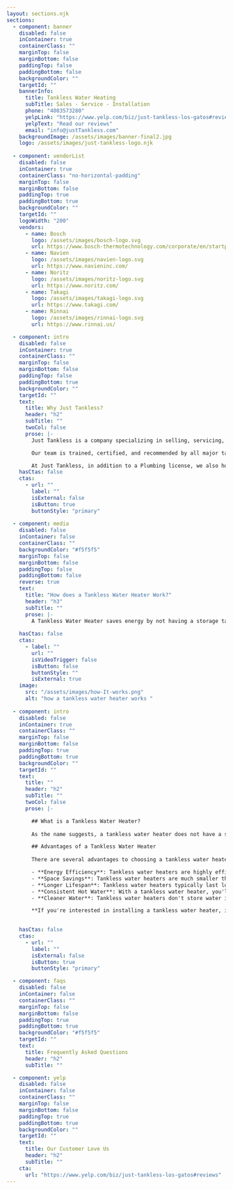 ```yaml
---
layout: sections.njk
sections:
  - component: banner
    disabled: false
    inContainer: true
    containerClass: ""
    marginTop: false
    marginBottom: false
    paddingTop: false
    paddingBottom: false
    backgroundColor: ""
    targetId: ""
    bannerInfo:
      title: Tankless Water Heating
      subTitle: Sales - Service - Installation
      phone: "4083573280"
      yelpLink: "https://www.yelp.com/biz/just-tankless-los-gatos#reviews"
      yelpText: "Read our reviews"
      email: "info@justTankless.com"
    backgroundImage: /assets/images/banner-final2.jpg
    logo: /assets/images/just-tankless-logo.njk
    
  - component: vendorList
    disabled: false
    inContainer: true
    containerClass: "no-horizontal-padding"
    marginTop: false
    marginBottom: false
    paddingTop: true
    paddingBottom: true
    backgroundColor: ""
    targetId: ""
    logoWidth: "200"
    vendors:
      - name: Bosch
        logo: /assets/images/bosch-logo.svg
        url: https://www.bosch-thermotechnology.com/corporate/en/startpage.html
      - name: Navien
        logo: /assets/images/navien-logo.svg
        url: https://www.navieninc.com/
      - name: Noritz
        logo: /assets/images/noritz-logo.svg
        url: https://www.noritz.com/
      - name: Takagi
        logo: /assets/images/takagi-logo.svg
        url: https://www.takagi.com/
      - name: Rinnai
        logo: /assets/images/rinnai-logo.svg
        url: https://www.rinnai.us/

  - component: intro
    disabled: false
    inContainer: true
    containerClass: ""
    marginTop: false
    marginBottom: false
    paddingTop: false
    paddingBottom: true
    backgroundColor: ""
    targetId: ""
    text:
      title: Why Just Tankless?
      header: "h2"
      subTitle: ""
      twoCol: false
      prose: |-
        Just Tankless is a company specializing in selling, servicing, repairing, and installing tankless water heaters for almost 20 years. We are the only company in the San Francisco Bay Area focusing solely on tankless water heaters, unlike other plumbing companies offering a more comprehensive range of services.

        Our team is trained, certified, and recommended by all major tankless water heater manufacturers, including Bosch, Navien, Noritz, Rinnai, Takagi, and Bradford & White. We pride ourselves on our expertise and long experience in this field.

        At Just Tankless, in addition to a Plumbing license, we also hold both General Building and Electrical licenses, allowing us to provide a one-stop service for all tankless water heater installations requiring plumbing, electrical, and general building licenses. This saves our customers money by not having to hire other contractors. In addition, we are in excellent standing with the California State Licensing Board, and you can check our licenses on [their website](https://www.cslb.ca.gov/onlineservices/checklicenseII/LicenseDetail.aspx?LicNum=872445).
    hasCtas: false
    ctas:
      - url: ""
        label: ""
        isExternal: false
        isButton: true
        buttonStyle: "primary"
  
  - component: media
    disabled: false
    inContainer: false
    containerClass: ""
    backgroundColor: "#f5f5f5"
    marginTop: false
    marginBottom: false
    paddingTop: false
    paddingBottom: false
    reverse: true
    text:
      title: "How does a Tankless Water Heater Work?"
      header: "h3"
      subTitle: ""
      prose: |-
        A Tankless Water Heater saves energy by not having a storage tank full of heated water 24/7. Water is heated only on demand and at a much higher efficiency.
    
    hasCtas: false
    ctas:
      - label: ""
        url: ""
        isVideoTrigger: false
        isButton: false
        buttonStyle: ""
        isExternal: true
    image:
      src: "/assets/images/how-It-works.png"
      alt: "how a tankless water heater works "
    
  - component: intro
    disabled: false
    inContainer: true
    containerClass: ""
    marginTop: false
    marginBottom: false
    paddingTop: true
    paddingBottom: true
    backgroundColor: ""
    targetId: ""
    text:
      title: ""
      header: "h2"
      subTitle: ""
      twoCol: false
      prose: |-

        ## What is a Tankless Water Heater?
    
        As the name suggests, a tankless water heater does not have a storage tank like a traditional water heater. Instead, it heats water on demand as it flows through the unit. This means that it only heats the water you need when needed, resulting in significant energy savings compared to a traditional tank model.

        ## Advantages of a Tankless Water Heater
        
        There are several advantages to choosing a tankless water heater over a traditional tank model:

        - **Energy Efficiency**: Tankless water heaters are highly efficient because they only heat the water you need. This means that they use less energy overall, resulting in lower utility bills.
        - **Space Savings**: Tankless water heaters are much smaller than traditional tank models, so they take up less space in your home.
        - **Longer Lifespan**: Tankless water heaters typically last longer than traditional tank models, with a lifespan of up to 20 years or more.
        - **Consistent Hot Water**: With a tankless water heater, you'll never run out of hot water. The unit heats water on demand, so you'll always have a steady supply of hot water whenever you need it.
        - **Cleaner Water**: Tankless water heaters don't store water in a tank, which means there's less chance of bacteria or other contaminants building up in the unit.

        **If you're interested in installing a tankless water heater, it's important to have a professional handle the installation process. At Just Tankless, our team of experts can help you choose the right unit for your home and ensure it's installed correctly.**

      
    hasCtas: false
    ctas:
      - url: ""
        label: ""
        isExternal: false
        isButton: true
        buttonStyle: "primary"

  - component: faqs
    disabled: false
    inContainer: false
    containerClass: ""
    marginTop: false
    marginBottom: false
    paddingTop: true
    paddingBottom: true
    backgroundColor: "#f5f5f5"
    targetId: ""
    text:
      title: Frequently Asked Questions
      header: "h2"
      subTitle: ""

  - component: yelp
    disabled: false
    inContainer: false
    containerClass: ""
    marginTop: false
    marginBottom: false
    paddingTop: true
    paddingBottom: true
    backgroundColor: ""
    targetId: ""
    text:
      title: Our Customer Love Us
      header: "h2"
      subTitle: ""
    cta:
      url: "https://www.yelp.com/biz/just-tankless-los-gatos#reviews"
---
```


